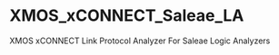 XMOS_xCONNECT_Saleae_LA
=======================

XMOS xCONNECT Link Protocol Analyzer For Saleae Logic Analyzers
